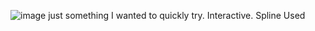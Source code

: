 ![image](https://github.com/user-attachments/assets/ff90d518-47de-4033-a119-ce7e0a059366)
just something I wanted to quickly try.
Interactive. 
Spline Used
